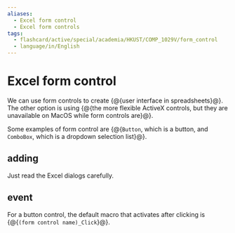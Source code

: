 ```yaml
---
aliases:
  - Excel form control
  - Excel form controls
tags:
  - flashcard/active/special/academia/HKUST/COMP_1029V/form_control
  - language/in/English
---
```


# Excel form control

We can use form controls to create {@{user interface in spreadsheets}@}. The other option is using {@{the more flexible ActiveX controls, but they are unavailable on MacOS while form controls are}@}. <!--SR:!2024-11-26,213,310!2026-01-24,495,310-->

Some examples of form control are {@{`Button`, which is a button, and `ComboBox`, which is a dropdown selection list}@}. <!--SR:!2024-12-06,218,310-->

## adding

Just read the Excel dialogs carefully.

## event

For a button control, the default macro that activates after clicking is {@{`(form control name)_Click`}@}. <!--SR:!2026-08-07,632,310-->
